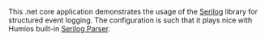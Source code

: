 This .net core application demonstrates the usage of the [Serilog](https://serilog.net) library for structured event logging. The configuration is such that it plays nice with Humios built-in [Serilog Parser](https://docs.humio.com/parsers/built-in-parsers/serilog/).